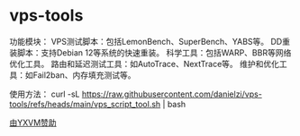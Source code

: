 # vps-tools


功能模块：
VPS测试脚本：包括LemonBench、SuperBench、YABS等。
DD重装脚本：支持Debian 12等系统的快速重装。
科学工具：包括WARP、BBR等网络优化工具。
路由和延迟测试工具：如AutoTrace、NextTrace等。
维护和优化工具：如Fail2ban、内存填充测试等。


使用方法：
curl -sL https://raw.githubusercontent.com/danielzi/vps-tools/refs/heads/main/vps_script_tool.sh | bash

[由YXVM赞助](https://yxvm.com/aff.php?aff=713)



